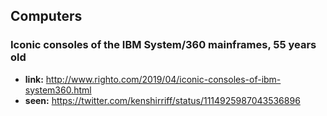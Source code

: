 ## Computers
### Iconic consoles of the IBM System/360 mainframes, 55 years old
* **link:** http://www.righto.com/2019/04/iconic-consoles-of-ibm-system360.html
* **seen:** https://twitter.com/kenshirriff/status/1114925987043536896